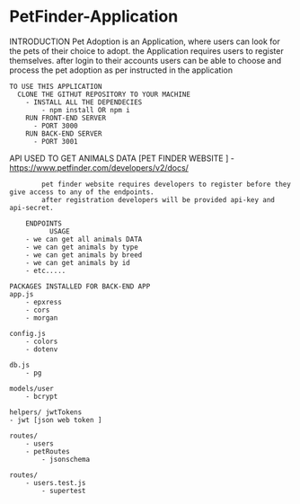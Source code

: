 # PetFinder-Application
INTRODUCTION 
    Pet Adoption is an Application, where users  can look for the pets of their choice to adopt. the Application requires users to register
    themselves. after login to their accounts users can be able to choose and process the pet adoption as per instructed in the application 
    
    
    TO USE THIS APPLICATION 
      CLONE THE GITHUT REPOSITORY TO YOUR MACHINE 
        - INSTALL ALL THE DEPENDECIES 
            - npm install OR npm i 
        RUN FRONT-END SERVER 
          - PORT 3000 
        RUN BACK-END SERVER 
          - PORT 3001

API USED TO GET ANIMALS DATA [PET FINDER WEBSITE ]
        - https://www.petfinder.com/developers/v2/docs/

            pet finder website requires developers to register before they give access to any of the endpoints. 
            after registration developers will be provided api-key and api-secret. 
            
        ENDPOINTS 
              USAGE 
        - we can get all animals DATA
        - we can get animals by type 
        - we can get animals by breed
        - we can get animals by id 
        - etc..... 
        
    PACKAGES INSTALLED FOR BACK-END APP 
    app.js
        - epxress
        - cors
        - morgan

    config.js
        - colors 
        - dotenv
    
    db.js
        - pg 

    models/user
        - bcrypt

    helpers/ jwtTokens
    - jwt [json web token ]

    routes/
        - users 
        - petRoutes
            - jsonschema
        
    routes/
        - users.test.js
            - supertest
